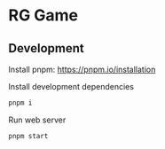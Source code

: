 # RG Game

## Development
Install pnpm: https://pnpm.io/installation

Install development dependencies
```bash
pnpm i
```

Run web server
```bash
pnpm start
```